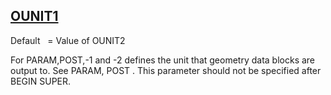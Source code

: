 ## [OUNIT1](https://help.hexagonmi.com/bundle/MSC_Nastran_2022.4/page/Nastran_Combined_Book/qrg/parameters/TOC.OUNIT1.xhtml)

Default    = Value of OUNIT2

For PARAM,POST,-1 and -2 defines the unit that geometry data blocks are output to. See PARAM, POST . This parameter should not be specified after BEGIN SUPER.


